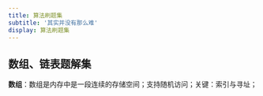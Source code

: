 ```yaml
---
title: 算法刷题集
subtitle: '其实并没有那么难'
display: 算法刷题集
---
```


<ClientOnly>
  <Plum/>
</ClientOnly>

## 数组、链表题解集

**数组**：数组是内存中是一段连续的存储空间；支持随机访问；关键：索引与寻址；

<ListPosts type="Algorithms"/>
